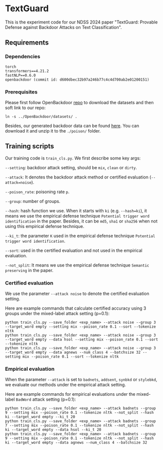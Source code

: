 # TextGuard
This is the experiment code for our NDSS 2024 paper "TextGuard: Provable Defense against Backdoor Attacks on Text Classification".

## Requirements
### Dependencies
```
torch
transformers==4.21.2
fastNLP==0.6.0
openbackdoor (commit id: d600dbec32b97a246b77c4c4d700ab2e01200151)
```

### Prerequisites
Please first follow OpenBackdoor [repo](https://github.com/thunlp/OpenBackdoor#download-datasets) to download the datasets and then soft link to our repo:
```
ln -s ../OpenBackdoor/datasets/ .
```
Besides, our generated backdoor data can be found [here](https://drive.google.com/file/d/1AYBqc5bKqBpGdBonrhTPhKicuyEIjoWR/view?usp=sharing). You can download it and unzip it to the `./poison/` folder.

## Training scripts
Our training code is `train_cls.py`. We first describe some key args:

`--setting`: backdoor attack setting, should be `mix`, `clean` or `dirty`.

`--attack`: It denotes the backdoor attack method or certified evaluation (`--attack=noise`).

`--poison_rate`: poisoning rate `p`.

`--group`: number of groups.

`--hash`: hash function we use. When it starts with `ki` (e.g. `--hash=ki`), it means we use the empirical defense technique `Potential trigger word identification` in the paper. Besides, it can be `md5`, `sha1` or `sha256` when not using this empirical defense technique.

`--ki_t`: the parameter `K` used in the empirical defense technique `Potential trigger word identification`.

`--sort`: used in the certified evaluation and not used in the empirical evaluation.

`--not_split`: It means we use the empirical defense technique `Semantic preserving` in the paper.

### Certified evaluation
We use the parameter `--attack noise` to denote the certified evaluation setting.

Here are example commands that calculate certified accuracy using 3 groups under the mixed-label attack setting (p=0.1):
```
python train_cls.py --save_folder <exp_name> --attack noise --group 3 --target_word empty --setting mix --poison_rate 0.1 --sort --tokenize nltk
python train_cls.py --save_folder <exp_name> --attack noise --group 3 --target_word empty --data hsol --setting mix --poison_rate 0.1 --sort --tokenize nltk
python train_cls.py --save_folder <exp_name> --attack noise --group 3 --target_word empty --data agnews --num_class 4 --batchsize 32 --setting mix --poison_rate 0.1 --sort --tokenize nltk
```

### Empirical evaluation
When the parameter `--attack` is set to `badnets`, `addsent`, `synbkd` or `stylebkd`, we evaluate our methods under the empirical attack setting.

Here are example commands for empirical evaluations under the mixed-label `BadWord` attack setting (p=0.1):
```
python train_cls.py --save_folder <exp_name> --attack badnets --group 9 --setting mix --poison_rate 0.1 --tokenize nltk --not_split --hash ki --target_word empty --ki_t 20
python train_cls.py --save_folder <exp_name> --attack badnets --group 7 --setting mix --poison_rate 0.1 --tokenize nltk --not_split --hash ki --target_word empty --data hsol --ki_t 20
python train_cls.py --save_folder <exp_name> --attack badnets --group 9 --setting mix --poison_rate 0.1 --tokenize nltk --not_split --hash ki --target_word empty --data agnews --num_class 4 --batchsize 32 
```